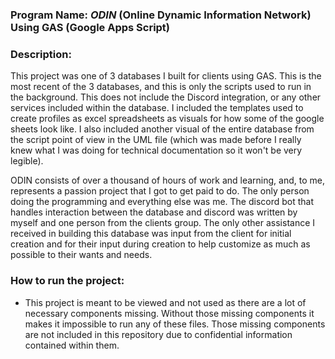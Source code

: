 ### Program Name: **_ODIN_ (Online Dynamic Information Network) Using GAS (Google Apps Script)**

### Description: 
This project was one of 3 databases I built for clients using GAS. This is the most recent of the 3 databases, and this is only the scripts used to run in the background. This does not include the Discord integration, or any other services included within the database. I included the templates used to create profiles as excel spreadsheets as visuals for how some of the google sheets look like. I also included another visual of the entire database from the script point of view in the UML file (which was made before I really knew what I was doing for technical documentation so it won't be very legible).

ODIN consists of over a thousand of hours of work and learning, and, to me, represents a passion project that I got to get paid to do. The only person doing the programming and everything else was me. The discord bot that handles interaction between the database and discord was written by myself and one person from the clients group. The only other assistance I received in building this database was input from the client for initial creation and for their input during creation to help customize as much as possible to their wants and needs.

### How to run the project:
- This project is meant to be viewed and not used as there are a lot of necessary components missing. Without those missing components it makes it impossible to run any of these files. Those missing components are not included in this repository due to confidential information contained within them.